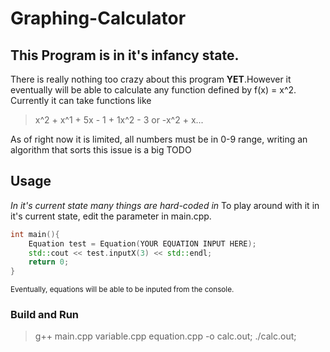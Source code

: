 # Graphing-Calculator

## This Program is in it's infancy state.
There is really nothing too crazy about this program **YET**.However it eventually will be able to calculate any function defined by f(x) = x^2.
Currently it can take functions like
>x^2 + x^1 + 5x - 1 + 1x^2 - 3 or -x^2 + x...

As of right now it is limited, all numbers must be in 0-9 range, writing an algorithm that sorts this issue is a big TODO 
## Usage
*In it's current state many things are hard-coded in*
To play around with it in it's current state, edit the parameter in main.cpp.

```C++
int main(){
    Equation test = Equation(YOUR EQUATION INPUT HERE);
    std::cout << test.inputX(3) << std::endl;
    return 0;
}
```
<sub>Eventually, equations will be able to be inputed from the console.</sub>

### Build and Run
>g++ main.cpp variable.cpp equation.cpp -o calc.out; ./calc.out;